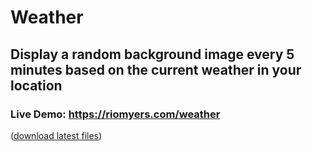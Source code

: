 # Weather
## Display a random background image every 5 minutes based on the current weather in your location
### Live Demo: https://riomyers.com/weather
([download latest files](https://github.com/riomyers/Weather/archive/master.zip))